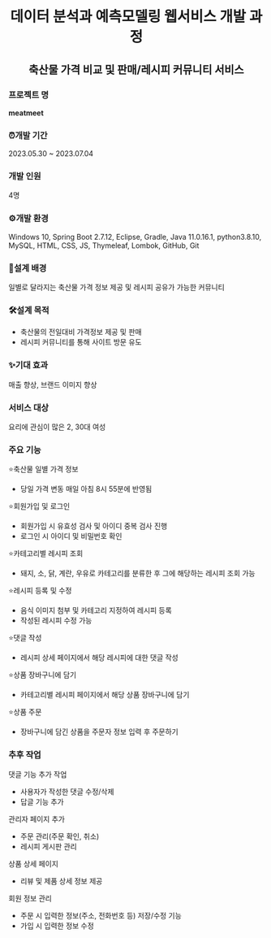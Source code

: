 <div align="center">

  # 데이터 분석과 예측모델링 웹서비스 개발 과정
</div>

 <div align="center">
   
 
 ## 축산물 가격 비교 및 판매/레시피 커뮤니티 서비스
 </div>
 
### 프로젝트 명
**meatmeet**

### ⏰개발 기간
2023.05.30 ~ 2023.07.04
### 개발 인원
4명
### ⚙️개발 환경
Windows 10, Spring Boot 2.7.12, Eclipse, Gradle, Java 11.0.16.1, python3.8.10, MySQL, HTML, CSS, JS, Thymeleaf, Lombok, GitHub, Git
### 📌설계 배경
일별로 달라지는 축산물 가격 정보 제공 및 레시피 공유가 가능한 커뮤니티
### 🛠️설계 목적
- 축산물의 전일대비 가격정보 제공 및 판매
- 레시피 커뮤니티를 통해 사이트 방문 유도
### ✨기대 효과
매출 향상, 브랜드 이미지 향상
### 서비스 대상
요리에 관심이 많은 2, 30대 여성
### 주요 기능 
⭐축산물 일별 가격 정보
- 당일 가격 변동 매일 아침 8시 55분에 반영됨
  
⭐회원가입 및 로그인
- 회원가입 시 유효성 검사 및 아이디 중복 검사 진행  
- 로그인 시 아이디 및 비밀번호 확인
   
⭐카테고리별 레시피 조회
- 돼지, 소, 닭, 계란, 우유로 카테고리를 분류한 후 그에 해당하는 레시피 조회 가능
  
⭐레시피 등록 및 수정
- 음식 이미지 첨부 및 카테고리 지정하여 레시피 등록  
- 작성된 레시피 수정 가능
  
⭐댓글 작성
- 레시피 상세 페이지에서 해당 레시피에 대한 댓글 작성
  
⭐상품 장바구니에 담기
- 카테고리별 레시피 페이지에서 해당 상품 장바구니에 담기
  
⭐상품 주문
- 장바구니에 담긴 상품을 주문자 정보 입력 후 주문하기

### 추후 작업
댓글 기능 추가 작업
- 사용자가 작성한 댓글 수정/삭제
- 답글 기능 추가

관리자 페이지 추가
- 주문 관리(주문 확인, 취소)
- 레시피 게시판 관리

상품 상세 페이지
- 리뷰 및 제품 상세 정보 제공

회원 정보 관리
- 주문 시 입력한 정보(주소, 전화번호 등) 저장/수정 기능
- 가입 시 입력한 정보 수정
